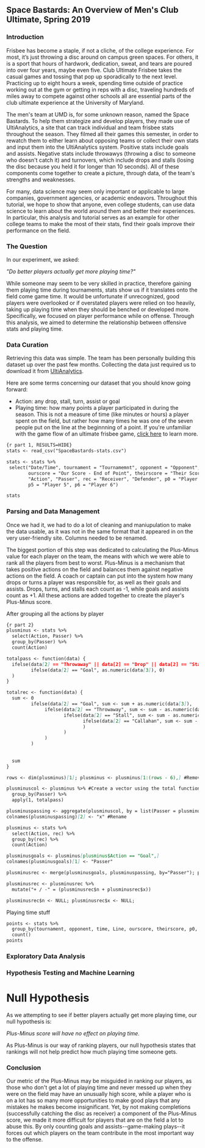 ## Space Bastards: An Overview of Men's Club Ultimate, Spring 2019

### Introduction
Frisbee has become a staple, if not a cliche, of the college experience.  For most, it’s just throwing a disc around on campus green spaces.  For others, it is a sport that hours of hardwork, dedication, sweat, and tears are poured into over four years, maybe even five.  Club Ultimate Frisbee takes the casual games and tossing that pop up sporadically to the next level.  Practicing up to eight hours a week, spending time outside of practice working out at the gym or getting in reps with a disc, traveling hundreds of miles away to compete against other schools all are essential parts of the club ultimate experience at the University of Maryland.  

The men's team at UMD is, for some unknown reason, named the Space Bastards.  To help them strategize and develop players, they made use of UltiAnalytics, a site that can track individual and team frisbee stats throughout the season.  They filmed all their games this semester, in order to rewatch them to either learn about opposing teams or collect their own stats and input them into the UltiAnalytics system.  Positive stats include goals and assists.  Negative stats include throwawys (throwing a disc to someone who doesn't catch it) and turnovers, which include drops and stalls (losing the disc because you held it for longer than 10 seconds).  All of these components come together to create a picture, through data, of the team's strengths and weaknesses.

For many, data science may seem only important or applicable to large companies, government agencies, or academic endeavors.  Throughout this tutorial, we hope to show that anyone, even college students, can use data science to learn about the world around them and better their experiences.  In particular, this analysis and tutorial serves as an example for other college teams to make the most of their stats, find their goals improve their performance on the field.


### The Question

In our experiment, we asked:

_"Do better players actually get more playing time?"_

While someone may seem to be very skilled in practice, therefore gaining them playing time during tournaments, stats show us if it translates onto the field come game time.  It would be unfortunate if unrecognized, good players were overlooked or if overstated players were relied on too heavily, taking up playing time when they should be benched or developed more.  Specifically, we focused on player performance while on offense.  Through this analysis, we aimed to determine the relationship between offensive stats and playing time.

### Data Curation

Retrieving this data was simple.  The team has been personally building this dataset up over the past few months.  Collecting the data just required us to download it from [UltiAnalytics](https://www.ultianalytics.com/details.html).

Here are some terms concerning our dataset that you should know going forward:
 - Action: any drop, stall, turn, assist or goal
 - Playing time: how many points a player participated in during the season.  This is not a measure of time (like minutes or hours) a player spent on the field, but rather how many times he was one of the seven people put on the line at the beginnning of a point.  If you're unfamiliar with the game flow of an ultimate frisbee game, [click here](https://www.youtube.com/watch?v=YkMMqOUNyKk) to learn more.
 
 ```markdown
 {r part 1, RESULTS=HIDE}
stats <- read_csv("SpaceBastards-stats.csv")

stats <- stats %>%
  select("Date/Time", tournament = "Tournamemnt", opponent = "Opponent", time = "Point Elapsed Seconds", "Line", 
         ourscore = "Our Score - End of Point", theirscore = "Their Score - End of Point", "Event Type", 
         "Action", "Passer", rec = "Receiver", "Defender", p0 = "Player 0", p1 = "Player 1", p2 = "Player 2", p3 = "Player 3", p4 = "Player 4",
         p5 = "Player 5", p6 = "Player 6")

stats
```

### Parsing and Data Management
Once we had it, we had to do a lot of cleaning and maniupulation to make the data usable, as it was not in the same format that it appeared in on the very user-friendly site.  Columns needed to be renamed.

The biggest portion of this step was dedicated to calculating the Plus-Minus value for each player on the team, the means with which we were able to rank all the players from best to worst.  Plus-Minus is a mechanism that takes positive actions on the field and balances them against negative actions on the field.  A coach or captain can put into the system how many drops or turns a player was responsible for, as well as their goals and assists.  Drops, turns, and stalls each count as -1, while goals and assists count as +1.  All these actions are added together to create the player's Plus-Minus score.

After grouping all the actions by player
```markdown
{r part 2}
plusminus <- stats %>%
  select(Action, Passer) %>%
  group_by(Passer) %>%
  count(Action)

totalpass <- function(data) {
  ifelse(data[2] == "Throwaway" || data[2] == "Drop" || data[2] == "Stall" || data[2] == "Callahan", data[3] <- as.numeric(data[3]) * -1, 
         ifelse(data[2] == "Goal", as.numeric(data[3]), 0)
  )
}

totalrec <- function(data) {
  sum <- 0
         ifelse(data[2] == "Goal", sum <- sum + as.numeric(data[3]),
              ifelse(data[2] == "Throwaway", sum <- sum - as.numeric(data[3]),
                     ifelse(data[2] == "Stall", sum <- sum - as.numeric(data[3]),
                            ifelse(data[2] == "Callahan", sum <- sum - as.numeric(data[3]), sum
                            )
                     )
              )
         )
         
                                  
  sum
}  

rows <- dim(plusminus)[1]; plusminus <- plusminus[1:(rows - 6),] #Remove last 6 entries, not useful

plusminuscol <- plusminus %>% #Create a vector using the total function that makes unfavorable things like drops/throwaways/etc become negative
  group_by(Passer) %>%
  apply(1, totalpass)

plusminuspassing <- aggregate(plusminuscol, by = list(Passer = plusminus$Passer), FUN=sum) #New column by summing throwing +/- for each player
colnames(plusminuspassing)[2] <- "x" #Rename

plusminus <- stats %>%
  select(Action, rec) %>%
  group_by(rec) %>%
  count(Action)

plusminusgoals <- plusminus[plusminus$Action == "Goal",]
colnames(plusminusgoals)[1] <- "Passer"

plusminusrec <- merge(plusminusgoals, plusminuspassing, by="Passer"); plusminusrec$Action <- NULL #Remove action col

plusminusrec <- plusminusrec %>%
  mutate("+ / -" = (plusminusrec$n + plusminusrec$x))

plusminusrec$n <- NULL; plusminusrec$x <- NULL;
```

Playing time stuff
```markdown
points <- stats %>%
  group_by(tournament, opponent, time, Line, ourscore, theirscore, p0, p1, p2, p3, p4, p5, p6) %>%
  count()
points 
```

### Exploratory Data Analysis

### Hypothesis Testing and Machine Learning

# Null Hypothesis
As we attempting to see if better players actually get more playing time, our null hypothesis is:

_Plus-Minus score will have no effect on playing time._

As Plus-Minus is our way of ranking players, our null hypothesis states that rankings will not help predict how much playing time someone gets.

### Conclusion
Our metric of the Plus-Minus may be misguided in ranking our players, as those who don't get a lot of playing time and never messed up when they were on the field may have an unusually high score, while a player who is on a lot has so many more opportunities to make good plays that any mistakes he makes become insignificant.  Yet, by not making completions (successfully catching the disc as receiver) a component of the Plus-Minus score, we made it more difficult for players that are on the field a lot to abuse this.  By only counting goals and assists--game-making plays--it forces out which players on the team contribute in the most important way to the offense.


 

